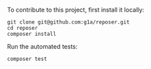 To contribute to this project, first install it locally:

```
git clone git@github.com:g1a/reposer.git
cd reposer
composer install
```

Run the automated tests:
```
composer test
```
